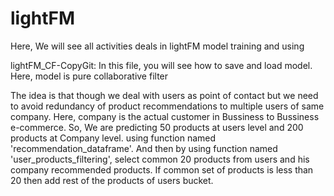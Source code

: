 # lightFM
Here, We will see all activities deals in lightFM model training and using 

lightFM_CF-CopyGit:
In this file, you will see how to save and load  model. Here, model is pure collaborative filter 

The idea is that though we deal with users as point of contact but we need to avoid redundancy of product recommendations to multiple users of same company. Here, company is the actual customer in Bussiness to Bussiness e-commerce.
So, We are predicting 50 products at users level and 200 products at Company level. using function named 'recommendation_dataframe'.
And then by using function named 'user_products_filtering', select common 20 products from users and his company recommended products. If common set of products is less than 20 then add rest of the products of users bucket.
